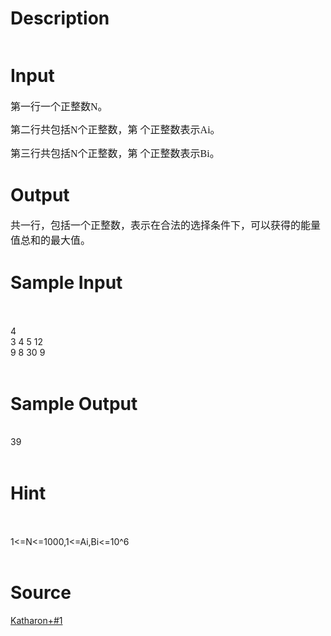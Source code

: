 
# Description

<div class="content"><p><img alt="" src="source/bzoj/3158/img/aHR0cHM6Ly9seWRzeS5jb20vSnVkZ2VPbmxpbmUvdXBsb2FkLzIwMTMwNS8xKDMpLmpwZw==.jpg"/></p>
<p></p></div>

# Input

<div class="content"><p class="MsoNormal" style="margin: 0cm 0cm 10pt; layout-grid-mode: both; mso-margin-top-alt: auto; mso-margin-bottom-alt: auto; mso-layout-grid-align: auto"><span style="font-size: 12pt; font-family: 宋体; mso-ascii-font-family: &#39;Times New Roman&#39;">第一行一个正整数</span><span lang="EN-US" style="font-size: 12pt; font-family: &#34;Times New Roman&#34;; mso-fareast-font-family: 宋体; mso-no-proof: yes">N</span><span style="font-size: 12pt; font-family: 宋体; mso-ascii-font-family: &#39;Times New Roman&#39;">。</span><span lang="EN-US" style="font-size: 12pt; font-family: &#34;Times New Roman&#34;; mso-fareast-font-family: 宋体"><o:p></o:p></span></p>
<p class="MsoNormal" style="margin: 0cm 0cm 10pt; layout-grid-mode: both; mso-margin-top-alt: auto; mso-margin-bottom-alt: auto; mso-layout-grid-align: auto"><span style="font-size: 12pt; font-family: 宋体; mso-ascii-font-family: &#39;Times New Roman&#39;">第二行共包括</span><span lang="EN-US" style="font-size: 12pt; font-family: &#34;Times New Roman&#34;; mso-fareast-font-family: 宋体; mso-no-proof: yes">N</span><span style="font-size: 12pt; font-family: 宋体; mso-ascii-font-family: &#39;Times New Roman&#39;">个正整数，第</span><span lang="EN-US" style="font-size: 12pt; font-family: &#34;Times New Roman&#34;; mso-fareast-font-family: 宋体; mso-no-proof: yes"><v:shapetype id="_x0000_t75" stroked="f" filled="f" path="m@4@5l@4@11@9@11@9@5xe" o:preferrelative="t" o:spt="75" coordsize="21600,21600"> <v:stroke joinstyle="miter"></v:stroke><v:formulas><v:f eqn="if lineDrawn pixelLineWidth 0"></v:f><v:f eqn="sum @0 1 0"></v:f><v:f eqn="sum 0 0 @1"></v:f><v:f eqn="prod @2 1 2"></v:f><v:f eqn="prod @3 21600 pixelWidth"></v:f><v:f eqn="prod @3 21600 pixelHeight"></v:f><v:f eqn="sum @0 0 1"></v:f><v:f eqn="prod @6 1 2"></v:f><v:f eqn="prod @7 21600 pixelWidth"></v:f><v:f eqn="sum @8 21600 0"></v:f><v:f eqn="prod @7 21600 pixelHeight"></v:f><v:f eqn="sum @10 21600 0"></v:f></v:formulas><v:path o:connecttype="rect" gradientshapeok="t" o:extrusionok="f"></v:path><o:lock aspectratio="t" v:ext="edit"></o:lock></v:shapetype><v:shape id="图片_x0020_118" alt="i" type="#_x0000_t75" o:spid="_x0000_i1025" style="visibility: visible; width: 3.75pt; height: 9.75pt"><v:imagedata o:title="" src="file:///C:\DOCUME~1\ADMINI~1\LOCALS~1\Temp\msohtml1\01\clip_image001.gif"></v:imagedata></v:shape></span><span style="font-size: 12pt; font-family: 宋体; mso-ascii-font-family: &#39;Times New Roman&#39;">个正整数表示</span><span lang="EN-US" style="font-size: 12pt; font-family: &#34;Times New Roman&#34;; mso-fareast-font-family: 宋体; mso-no-proof: yes">Ai</span><span style="font-size: 12pt; font-family: 宋体; mso-ascii-font-family: &#39;Times New Roman&#39;">。</span><span lang="EN-US" style="font-size: 12pt; font-family: &#34;Times New Roman&#34;; mso-fareast-font-family: 宋体"><o:p></o:p></span></p>
<p class="MsoNormal" style="margin: 0cm 0cm 10pt; layout-grid-mode: both; mso-margin-top-alt: auto; mso-margin-bottom-alt: auto; mso-layout-grid-align: auto"><span style="font-size: 12pt; font-family: 宋体; mso-ascii-font-family: &#39;Times New Roman&#39;">第三行共包括</span><span lang="EN-US" style="font-size: 12pt; font-family: &#34;Times New Roman&#34;; mso-fareast-font-family: 宋体; mso-no-proof: yes">N</span><span style="font-size: 12pt; font-family: 宋体; mso-ascii-font-family: &#39;Times New Roman&#39;">个正整数，第</span><span lang="EN-US" style="font-size: 12pt; font-family: &#34;Times New Roman&#34;; mso-fareast-font-family: 宋体; mso-no-proof: yes"><v:shape id="图片_x0020_121" alt="i" type="#_x0000_t75" o:spid="_x0000_i1026" style="visibility: visible; width: 3.75pt; height: 9.75pt"> <v:imagedata o:title="" src="file:///C:\DOCUME~1\ADMINI~1\LOCALS~1\Temp\msohtml1\01\clip_image001.gif"></v:imagedata></v:shape></span><span style="font-size: 12pt; font-family: 宋体; mso-ascii-font-family: &#39;Times New Roman&#39;">个正整数表示</span><span lang="EN-US" style="font-size: 12pt; font-family: &#34;Times New Roman&#34;; mso-fareast-font-family: 宋体; mso-no-proof: yes">Bi</span><span style="font-size: 12pt; font-family: 宋体; mso-ascii-font-family: &#39;Times New Roman&#39;">。</span><span lang="EN-US" style="font-size: 12pt; font-family: &#34;Times New Roman&#34;; mso-fareast-font-family: 宋体"><o:p></o:p></span></p>
<p></p></div>

# Output

<div class="content"><p class="MsoNormal" style="margin: 0cm 0cm 10pt; layout-grid-mode: both; mso-margin-top-alt: auto; mso-margin-bottom-alt: auto; mso-layout-grid-align: auto"><span style="font-size: 12pt; font-family: 宋体; mso-ascii-font-family: &#39;Times New Roman&#39;">共一行，包括一个正整数，表示在合法的选择条件下，可以获得的能量值总和的最大值。</span><span lang="EN-US" style="font-size: 12pt; font-family: &#39;Times New Roman&#39;; mso-fareast-font-family: 宋体"><o:p></o:p></span></p>
<p class="MsoNormal" style="margin: 0cm 0cm 10pt; layout-grid-mode: both; mso-margin-top-alt: auto; mso-margin-bottom-alt: auto; mso-layout-grid-align: auto; mso-outline-level: 4"><b><span lang="EN-US" style="font-size: 12pt; font-family: &#39;Times New Roman&#39;; mso-fareast-font-family: 宋体"><o:p></o:p></span></b></p></div>

# Sample Input

<div class="content"><span class="sampledata"><br/>
<br/>
4<br/>
3 4 5 12<br/>
9 8 30 9<br/>
<br/>
</span></div>

# Sample Output

<div class="content"><span class="sampledata"><br/>
39<br/>
<br/>
</span></div>

# Hint

<div class="content"><p></p><p><br/><br/>
1&lt;=N&lt;=1000,1&lt;=Ai,Bi&lt;=10^6<br/><br/>
</p><p></p></div>

# Source

<div class="content"><p><a href="problemset.php?search=Katharon+#1">Katharon+#1</a></p></div>

